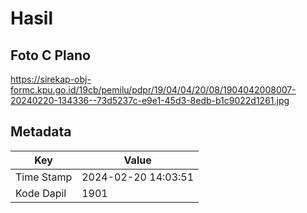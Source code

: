 # Hasil

## Foto C Plano

https://sirekap-obj-formc.kpu.go.id/19cb/pemilu/pdpr/19/04/04/20/08/1904042008007-20240220-134336--73d5237c-e9e1-45d3-8edb-b1c9022d1261.jpg


## Metadata

| Key        | Value               |
| ---------- | ------------------- |
| Time Stamp | 2024-02-20 14:03:51 |
| Kode Dapil | 1901                |



